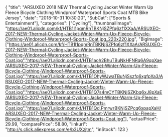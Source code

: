 {
	"title": "ARSUXEO 2018 NEW Thermal Cycling Jacket Winter Warm Up Fleece Bicycle Clothing Windproof Waterproof Sports Coat MTB Bike Jersey",
	"date": "2018-10-31 10:30:20",
	"SubCat": ["Sports & Entertainment"],
	"categories": ["Cycling"],
	"thumbnailImage": "https://ae01.alicdn.com/kf/HTB1I1pqmRnTBKNjSZPfq6zf1XXaA/ARSUXEO-2017-NEW-Thermal-Cycling-Jacket-Winter-Warm-Up-Fleece-Bicycle-Clothing-Windproof-Waterproof-Sports-Coat.jpg_220x220.jpg",
	"BigImage": ["https://ae01.alicdn.com/kf/HTB1I1pqmRnTBKNjSZPfq6zf1XXaA/ARSUXEO-2017-NEW-Thermal-Cycling-Jacket-Winter-Warm-Up-Fleece-Bicycle-Clothing-Windproof-Waterproof-Sports-Coat.jpg","https://ae01.alicdn.com/kf/HTB1aoh2BhuTBuNkHFNRq6A9qpXae/ARSUXEO-2017-NEW-Thermal-Cycling-Jacket-Winter-Warm-Up-Fleece-Bicycle-Clothing-Windproof-Waterproof-Sports-Coat.jpg","https://ae01.alicdn.com/kf/HTB1OhyWJwaTBuNjSszfq6xgfpXa3/ARSUXEO-2017-NEW-Thermal-Cycling-Jacket-Winter-Warm-Up-Fleece-Bicycle-Clothing-Windproof-Waterproof-Sports-Coat.jpg","https://ae01.alicdn.com/kf/HTB1Q7s4mCYTBKNjSZKbq6xJ8pXaE/ARSUXEO-2017-NEW-Thermal-Cycling-Jacket-Winter-Warm-Up-Fleece-Bicycle-Clothing-Windproof-Waterproof-Sports-Coat.jpg","https://ae01.alicdn.com/kf/HTB1Qd.PmrwrBKNjSZPcq6xpapXaH/ARSUXEO-2017-NEW-Thermal-Cycling-Jacket-Winter-Warm-Up-Fleece-Bicycle-Clothing-Windproof-Waterproof-Sports-Coat.jpg"],
	"actualPrice": 29.99,
	"comparePrice": 58.80,
	"linkurl": "http://s.click.aliexpress.com/e/b3UXzjtm",
	"inStock": 123
}
